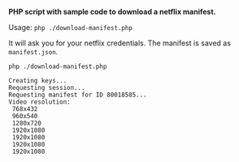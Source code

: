 **PHP script with sample code to download a netflix manifest.**

Usage: `php ./download-manifest.php`

It will ask you for your netflix credentials. The manifest is saved as `manifest.json`.

```
php ./download-manifest.php 

Creating keys...
Requesting session...
Requesting manifest for ID 80018585...
Video resolution:
 768x432
 960x540
 1280x720
 1920x1080
 1920x1080
 1920x1080
 1920x1080
 ```
